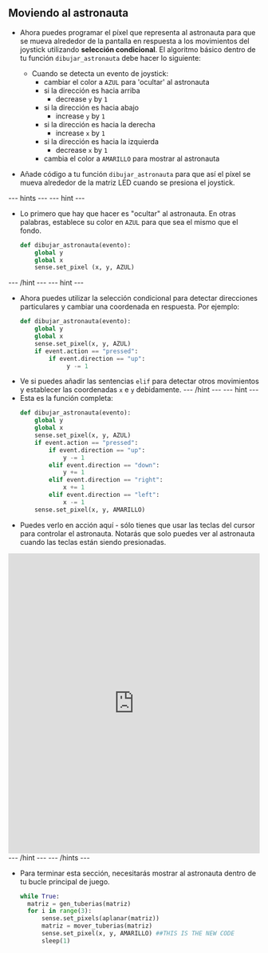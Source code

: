 ## Moviendo al astronauta

- Ahora puedes programar el píxel que representa al astronauta para que se mueva alrededor de la pantalla en respuesta a los movimientos del joystick utilizando **selección condicional**. El algoritmo básico dentro de tu función `dibujar_astronauta` debe hacer lo siguiente:
  - Cuando se detecta un evento de joystick:
    - cambiar el color a `AZUL` para 'ocultar' al astronauta
    - si la dirección es hacia arriba
      - decrease `y` by `1`
    - si la dirección es hacia abajo
      - increase `y` by `1`
    - si la dirección es hacia la derecha
      - increase `x` by `1`
    - si la dirección es hacia la izquierda
      - decrease `x` by `1`
    - cambia el color a `AMARILLO` para mostrar al astronauta

- Añade código a tu función `dibujar_astronauta` para que así el píxel se mueva alrededor de la matriz LED cuando se presiona el joystick.

--- hints ---
 --- hint ---
- Lo primero que hay que hacer es "ocultar" al astronauta. En otras palabras, establece su color en `AZUL` para que sea el mismo que el fondo.
    ```python
    def dibujar_astronauta(evento):
        global y
        global x
        sense.set_pixel (x, y, AZUL)
    ```
--- /hint --- --- hint ---
- Ahora puedes utilizar la selección condicional para detectar direcciones particulares y cambiar una coordenada en respuesta. Por ejemplo:
  ```python
  def dibujar_astronauta(evento):
      global y
      global x
      sense.set_pixel(x, y, AZUL)
      if event.action == "pressed":
          if event.direction == "up":
               y -= 1
  ```
- Ve si puedes añadir las sentencias `elif` para detectar otros movimientos y establecer las coordenadas `x` e `y` debidamente.
--- /hint ---
 --- hint ---
- Esta es la función completa:
  ```python
  def dibujar_astronauta(evento):
      global y      
      global x
      sense.set_pixel(x, y, AZUL)
      if event.action == "pressed":
          if event.direction == "up":
              y -= 1
          elif event.direction == "down":
              y += 1
          elif event.direction == "right":
              x += 1
          elif event.direction == "left":
              x -= 1
      sense.set_pixel(x, y, AMARILLO)
  ```
- Puedes verlo en acción aquí - sólo tienes que usar las teclas del cursor para controlar el astronauta. Notarás que solo puedes ver al astronauta cuando las teclas están siendo presionadas. 
<iframe src="https://trinket.io/embed/python/d452f9cdd4" width="100%" height="600" frameborder="0" marginwidth="0" marginheight="0" allowfullscreen mark="crwd-mark"></iframe>
--- /hint ---
--- /hints ---

- Para terminar esta sección, necesitarás mostrar al astronauta dentro de tu bucle principal de juego.

    ```python
    while True:
      matriz = gen_tuberias(matriz)
      for i in range(3):
          sense.set_pixels(aplanar(matriz))
          matriz = mover_tuberias(matriz)
          sense.set_pixel(x, y, AMARILLO) ##THIS IS THE NEW CODE
          sleep(1)
    ```
